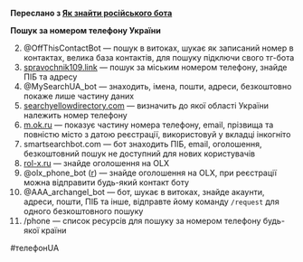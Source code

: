 **Переслано з [Як знайти російського бота](https://t.me/HowToFindRU_Robot)**

**Пошук за номером телефону України**

2. @OffThisContactBot — пошук в витоках, шукає як записаний номер в контактах, велика база контактів, для пошуку підключи свого тг-бота
3. [spravochnik109.link](https://spravochnik109.link/ukraina) — пошук за міським номером телефону, знайде ПІБ та адресу
4. @MySearchUA_bot — знаходить, імена, пошти, адреси, безкоштовно покаже лише частину даних
5. [searchyellowdirectory.com](https://www.searchyellowdirectory.com/reverse-phone/380/) — визначить до якої області України належить номер телефону
6. [m.ok.ru](https://m.ok.ru/dk?st.cmd=accountRecoverFeedbackForm) — показує частину номера телефону, email, прізвища та повністю місто з датою реєстрації, використовуй у вкладці інкогніто
7. smartsearchbot.com — бот знаходить ПІБ, email, оголошення, безкоштовний пошук не доступний для нових користувачів
8. [rol-x.ru](https://rol-x.ru/searh_by_phone.aspx) — знайде оголошення на OLX
9. @olx_phone_bot ([r](https://telegra.ph/Bukvy-v-skobkah-10-13)) — знайде оголошення на OLX, при реєстрації можна відправити будь-який контакт боту
10. @AAA_archangel_bot — бот, шукає в витоках, знайде акаунти, адреси, пошти, ПІБ та інше, відправте йому команду `/request` для одного безкоштовного пошуку
11. /phone — список ресурсів для пошуку за номером телефону будь-якої країни

#телефонUA